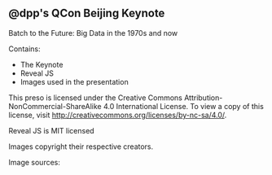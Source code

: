 ## @dpp's QCon Beijing Keynote

Batch to the Future: Big Data in the 1970s and now

Contains:

* The Keynote
* Reveal JS
* Images used in the presentation

This preso is licensed under the Creative Commons Attribution-NonCommercial-ShareAlike 4.0 International License. To view a copy of this license, visit http://creativecommons.org/licenses/by-nc-sa/4.0/.

Reveal JS is MIT licensed

Images copyright their respective creators.

Image sources:
